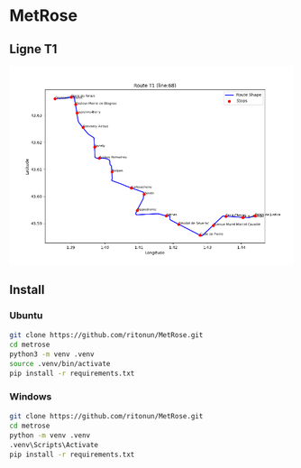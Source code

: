 # MetRose

## Ligne T1
![ligne T1](doc/t1.png)

## Install
### Ubuntu
```bash
git clone https://github.com/ritonun/MetRose.git
cd metrose
python3 -m venv .venv
source .venv/bin/activate
pip install -r requirements.txt
```

### Windows
```bash
git clone https://github.com/ritonun/MetRose.git
cd metrose
python -m venv .venv
.venv\Scripts\Activate
pip install -r requirements.txt
```
